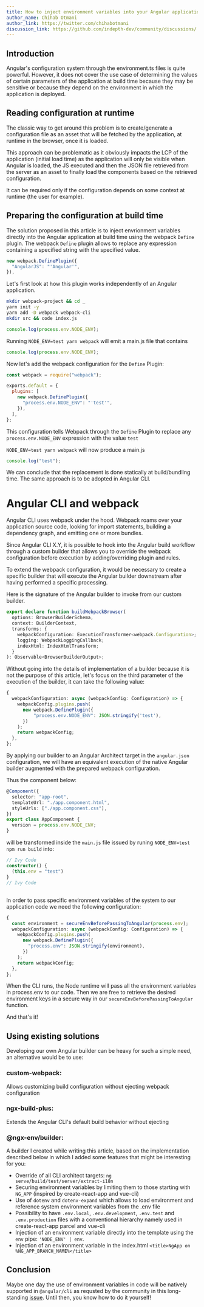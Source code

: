 ```yaml
---
title: How to inject environment variables into your Angular applications - Angular Tutorials | indepth.dev
author_name: Chihab Otmani
author_link: https://twitter.com/chihabotmani
discussion_link: https://github.com/indepth-dev/community/discussions/
---
```


## Introduction

Angular's configuration system through the environment.ts files is quite powerful. However, it does not cover the use case of determining the values of certain parameters of the application at build time because they may be sensitive or because they depend on the environment in which the application is deployed.

## Reading configuration at runtime

The classic way to get around this problem is to create/generate a configuration file as an asset that will be fetched by the application, at runtime in the browser, once it is loaded.

This approach can be problematic as it obviously impacts the LCP of the application (initial load time) as the application will only be visible when Angular is loaded, the JS executed and then the JSON file retrieved from the server as an asset to finally load the components based on the retrieved configuration.

It can be required only if the configuration depends on some context at runtime (the user for example).

## Preparing the configuration at build time

The solution proposed in this article is to inject envrionment variables directly into the Angular application at build time using the webpack `Define` plugin. The webpack `Define` plugin allows to replace any expression containing a specified string with the specified value.

```js
new webpack.DefinePlugin({
  "AngularJS": "'Angular'",
}),
```

Let's first look at how this plugin works independently of an Angular application.

```sh
mkdir webpack-project && cd _
yarn init -y
yarn add -D webpack webpack-cli
mkdir src && code index.js
```

```js
console.log(process.env.NODE_ENV);
```

Running `NODE_ENV=test yarn webpack` will emit a main.js file that contains

```js
console.log(process.env.NODE_ENV);
```

Now let's add the webpack configuration for the `Define` Plugin:

```js
const webpack = require("webpack");

exports.default = {
  plugins: [
    new webpack.DefinePlugin({
      "process.env.NODE_ENV": "'test'",
    }),
  ],
};
```

This configuration tells Webpack through the `Define` Plugin to replace any `process.env.NODE_ENV` expression with the value `test`

`NODE_ENV=test yarn webpack` will now produce a main.js

```js
console.log("test");
```

We can conclude that the replacement is done statically at build/bundling time. The same approach is to be adopted in Angular CLI.

# Angular CLI and webpack

Angular CLI uses webpack under the hood. Webpack roams over your application source code, looking for import statements, building a dependency graph, and emitting one or more bundles.

Since Angular CLI X.Y, it is possible to hook into the Angular build workflow through a custom builder that allows you to override the webpack configuration before execution by adding/overriding plugin and rules.

To extend the webpack configuration, it would be necessary to create a specific builder that will execute the Angular builder downstream after having performed a specific processing.

Here is the signature of the Angular builder to invoke from our custom builder.

```ts
export declare function buildWebpackBrowser(
  options: BrowserBuilderSchema,
  context: BuilderContext,
  transforms: {
    webpackConfiguration: ExecutionTransformer<webpack.Configuration>;
    logging: WebpackLoggingCallback;
    indexHtml: IndexHtmlTransform;
  }
): Observable<BrowserBuilderOutput>;
```

Without going into the details of implementation of a builder because it is not the purpose of this article, let's focus on the third parameter of the execution of the builder, it can take the following value:

```ts
{
  webpackConfiguration: async (webpackConfig: Configuration) => {
    webpackConfig.plugins.push(
      new webpack.DefinePlugin({
          "process.env.NODE_ENV": JSON.stringify('test'),
      })
    );
    return webpackConfig;
  },
};
```

By applying our builder to an Angular Architect target in the `angular.json` configuration, we will have an equivalent execution of the native Angular builder augmented with the prepared webpack configuration.

Thus the component below:

```ts
@Component({
  selector: "app-root",
  templateUrl: "./app.component.html",
  styleUrls: ["./app.component.css"],
})
export class AppComponent {
  version = process.env.NODE_ENV;
}
```

will be transformed inside the `main.js` file issued by runing `NODE_ENV=test npm run build` into:

```ts
// Ivy Code
constructor() {
  (this.env = "test")
}
// Ivy Code
```

##

In order to pass specific environment variables of the system to our application code we need the following configuration:

```ts
{
  const environment = secureEnvBeforePassingToAngular(process.env);
  webpackConfiguration: async (webpackConfig: Configuration) => {
    webpackConfig.plugins.push(
      new webpack.DefinePlugin({
        "process.env": JSON.stringify(environment),
      })
    );
    return webpackConfig;
  },
};
```

When the CLI runs, the Node runtime will pass all the environment variables in process.env to our code. Then we are free to retrieve the desired environment keys in a secure way in our `secureEnvBeforePassingToAngular` function.

And that's it!

## Using existing solutions

Developing our own Angular builder can be heavy for such a simple need, an alternative would be to use:

### custom-webpack:

Allows customizing build configuration without ejecting webpack configuration

### ngx-build-plus:

Extends the Angular CLI's default build behavior without ejecting

### @ngx-env/builder:

A builder I created while writing this article, based on the implementation described below in which I added some features that might be interesting for you:

- Override of all CLI architect targets: `ng serve/build/test/server/extract-i18n`
- Securing environment variables by limiting them to those starting with `NG_APP` (inspired by create-react-app and vue-cli)
- Use of `dotenv` and `dotenv-expand` which allows to load environment and reference system environment variables from the .env file
- Possibility to have `.env.local`, `.env.development`, `.env.test` and `.env.production` files with a conventional hierarchy namely used in create-react-app parcel and vue-cli
- Injection of an environment variable directly into the template using the `env` pipe: `'NODE_ENV' | env`.
- Injection of an environment variable in the index.html `<title>NgApp on %NG_APP_BRANCH_NAME%</title>`

## Conclusion

Maybe one day the use of environment variables in code will be natively supported in `@angular/cli` as requsted by the community in this long-standing [issue](link_here). Until then, you know how to do it yourself!
